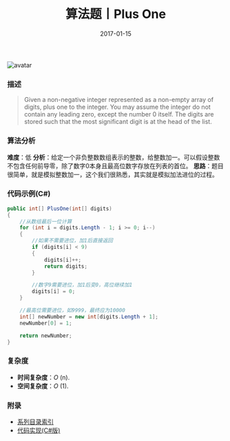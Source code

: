﻿---
title: 算法题丨Plus One
tags:
  - 算法
  - 编程技巧
  - 数据结构
categories: 计算机基础
date: 2017-01-15
---
![avatar](https://mysite.bj.bcebos.com/images/articles/c0a0a416-695d-496d-9b0e-3cd45580d5ed.jpg)

### 描述
>Given a non-negative integer represented as a non-empty array of digits, plus one to the integer.
You may assume the integer do not contain any leading zero, except the number 0 itself.
The digits are stored such that the most significant digit is at the head of the list.
<!-- more -->

### 算法分析
**难度**：低
**分析**：给定一个非负整数数组表示的整数，给整数加一。可以假设整数不包含任何前导零，除了数字0本身且最高位数字存放在列表的首位。
**思路**：题目很简单，就是模拟整数加一，这个我们很熟悉，其实就是模拟加法进位的过程。

### 代码示例(C#)
```csharp
public int[] PlusOne(int[] digits)
{
    //从数组最后一位计算
    for (int i = digits.Length - 1; i >= 0; i--)
    {
        //如果不需要进位，加1后直接返回
        if (digits[i] < 9)
        {
            digits[i]++;
            return digits;
        }

        //数字9需要进位，加1后变0，高位继续加1
        digits[i] = 0;
    }

    //最高位需要进位，如9999，最终应为10000
    int[] newNumber = new int[digits.Length + 1];
    newNumber[0] = 1;

    return newNumber;
}
```

### 复杂度
- **时间复杂度**：*O* (n). 
- **空间复杂度**：*O* (1).

### 附录
- [系列目录索引](/posts/algorithm/index/)
- [代码实现(C#版)](https://github.com/lizzie2008/LeetCode.git)
